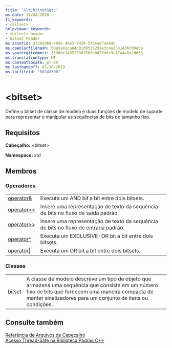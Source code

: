 ```yaml
---
title: '&lt;bitset&gt;'
ms.date: 11/04/2016
f1_keywords:
- <bitset>
helpviewer_keywords:
- <bitset> header
- bitset header
ms.assetid: af30a9b9-489e-46e3-9d29-5f3ea07ae6dc
ms.openlocfilehash: b0a5a01ca04d01d9535291e3c4a254143bc09e5a
ms.sourcegitcommit: 3590dc146525807500c0477d6c9c17a4a8a2d658
ms.translationtype: MT
ms.contentlocale: pt-BR
ms.lasthandoff: 07/16/2019
ms.locfileid: "68243308"
---
```

# <a name="ltbitsetgt"></a>&lt;bitset&gt;

Define o bitset de classe de modelo e duas funções de modelo de suporte para representar e manipular as sequências de bits de tamanho fixo.

## <a name="requirements"></a>Requisitos

**Cabeçalho:** \<bitset>

**Namespace:** std

## <a name="members"></a>Membros

### <a name="operators"></a>Operadores

|||
|-|-|
|[operator&](../standard-library/bitset-operators.md#op_amp)|Executa um AND bit a bit entre dois bitsets.|
|[operator<\<](../standard-library/bitset-operators.md#op_lt_lt)|Insere uma representação de texto da sequência de bits no fluxo de saída padrão.|
|[operator>>](../standard-library/bitset-operators.md#op_gt_gt)|Insere uma representação de texto da sequência de bits no fluxo de entrada padrão.|
|[operator^](../standard-library/bitset-operators.md#op_xor)|Executa um EXCLUSIVE-OR bit a bit entre dois bitsets.|
|[operator&#124;](../standard-library/bitset-operators.md#op_or)|Executa um OR bit a bit entre dois bitsets.|

### <a name="classes"></a>Classes

|||
|-|-|
|[bitset](../standard-library/bitset-class.md)|A classe de modelo descreve um tipo de objeto que armazena uma sequência que consiste em um número fixo de bits que fornecem uma maneira compacta de manter sinalizadores para um conjunto de itens ou condições.|

## <a name="see-also"></a>Consulte também

[Referência de Arquivos de Cabeçalho](../standard-library/cpp-standard-library-header-files.md)<br/>
[Acesso Thread-Safe na Biblioteca Padrão C++](../standard-library/thread-safety-in-the-cpp-standard-library.md)<br/>
